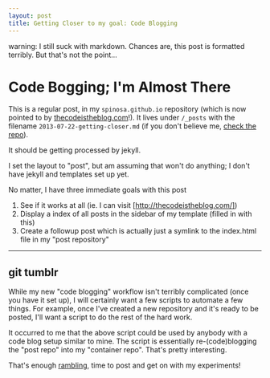 ```yaml
---
layout: post
title: Getting Closer to my goal: Code Blogging
---
```


warning: I still suck with markdown.  Chances are, this post is formatted terribly.  But that's not the point...


# Code Bogging; I'm Almost There


This is a regular post, in my `spinosa.github.io` repository (which is now pointed to by [thecodeistheblog.com](thecodeistheblog.com)!).  It lives under `/_posts` with the filename `2013-07-22-getting-closer.md` (if you don't believe me, [check the repo](https://github.com/spinosa/spinosa.github.io)).

It should be getting processed by jekyll.

I set the layout to "post", but am assuming that won't do anything; I don't have jekyll and templates set up yet.


No matter, I have three immediate goals with this post

1.  See if it works at all (ie. I can visit [http://thecodeistheblog.com/])
2.  Display a index of all posts in the sidebar of my template (filled in with this)
3.  Create a followup post which is actually just a symlink to the index.html file in my "post repository"

---

## git tumblr

While my new "code blogging" workflow isn't terribly complicated (once you have it set up), I will certainly want a few scripts to automate a few things.  For example, once I've created a new repository and it's ready to be posted, I'll want a script to do the rest of the hard work.  


It occurred to me that the above script could be used by anybody with a code blog setup similar to mine.  The script is essentially re-(code)blogging the "post repo" into my "container repo".  That's pretty interesting.


That's enough [rambling](http://www.youtube.com/watch?v=uKVp-atyiVA), time to post and get on with my experiments!